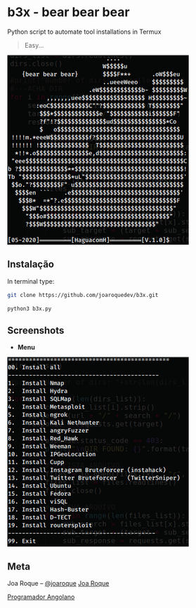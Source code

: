 # b3x - bear bear bear

Python script to automate tool installations in Termux

> Easy... 

![](./screenshots/logo.png)

## Instalação

In terminal type:

```sh
git clone https://github.com/joaroquedev/b3x.git
```
```sh
python3 b3x.py
```
## Screenshots

* __Menu__

![](./screenshots/menu.png)

## Meta

Joa Roque – [@joaroque](https://facebook.com/100025057463273)
[Joa Roque](https://github.com/joaroque)

[Programador Angolano](https://pangolano.github.io)
